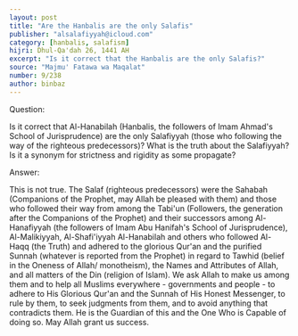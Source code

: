 ```yaml
---
layout: post
title: "Are the Hanbalis are the only Salafis"
publisher: "alsalafiyyah@icloud.com"
category: [hanbalis, salafism]
hijri: Dhul-Qa'dah 26, 1441 AH
excerpt: "Is it correct that the Hanbalis are the only Salafis?"
source: "Majmu' Fatawa wa Maqalat"
number: 9/238
author: binbaz
---
```


Question:

Is it correct that Al-Hanabilah (Hanbalis, the followers of Imam Ahmad's School of Jurisprudence) are the only Salafiyyah (those who following the way of the righteous predecessors)? What is the truth about the Salafiyyah? Is it a synonym for strictness and rigidity as some propagate? 

Answer:

This is not true. The Salaf (righteous predecessors) were the Sahabah (Companions of the Prophet, may Allah be pleased with them) and those who followed their way from among the Tabi'un (Followers, the generation after the Companions of the Prophet) and their successors among Al-Hanafiyyah (the followers of Imam Abu Hanifah's School of Jurisprudence), Al-Malikiyyah, Al-Shafi'iyyah Al-Hanabilah and others who followed Al-Haqq (the Truth) and adhered to the glorious Qur'an and the purified Sunnah (whatever is reported from the Prophet) in regard to Tawhid (belief in the Oneness of Allah/ monotheism), the Names and Attributes of Allah, and all matters of the Din (religion of Islam). We ask Allah to make us among them and to help all Muslims everywhere - governments and people - to adhere to His Glorious Qur'an and the Sunnah of His Honest Messenger, to rule by them, to seek judgments from them, and to avoid anything that contradicts them. He is the Guardian of this and the One Who is Capable of doing so. May Allah grant us success. 
 
